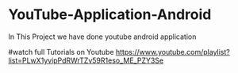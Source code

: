 # YouTube-Application-Android


In This Project we have done youtube android application 

#watch full Tutorials on Youtube 
https://www.youtube.com/playlist?list=PLwX1yvipPdRWrTZv59R1eso_ME_PZY3Se

